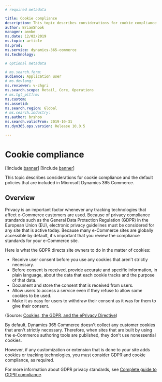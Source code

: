 ```yaml
---
# required metadata

title: Cookie compliance
description: This topic describes considerations for cookie compliance and the default policies that are included in Microsoft Dynamics 365 Commerce.
author: BrianShook
manager: annbe
ms.date: 12/02/2019
ms.topic: article
ms.prod: 
ms.service: dynamics-365-commerce
ms.technology: 

# optional metadata

# ms.search.form: 
audience: Application user
# ms.devlang: 
ms.reviewer: v-chgri
ms.search.scope: Retail, Core, Operations
# ms.tgt_pltfrm: 
ms.custom: 
ms.assetid: 
ms.search.region: Global
# ms.search.industry: 
ms.author: brshoo
ms.search.validFrom: 2019-10-31
ms.dyn365.ops.version: Release 10.0.5

---
```


# Cookie compliance

[!include [banner](includes/preview-banner.md)]
[!include [banner](includes/banner.md)]

This topic describes considerations for cookie compliance and the default policies that are included in Microsoft Dynamics 365 Commerce.

## Overview

Privacy is an important factor whenever any tracking technologies that affect e-Commerce customers are used. Because of privacy compliance standards such as the General Data Protection Regulation (GDPR) in the European Union (EU), electronic privacy guidelines must be considered for any site that is active today. Because many e-Commerce sites are globally accessible by default, it's important that you review the compliance standards for your e-Commerce site.

Here is what the GDPR directs site owners to do in the matter of cookies:

- Receive user consent before you use any cookies that aren't strictly necessary.
- Before consent is received, provide accurate and specific information, in plain language, about the data that each cookie tracks and the purpose of that data.
- Document and store the consent that is received from users.
- Allow users to access a service even if they refuse to allow some cookies to be used.
- Make it as easy for users to withdraw their consent as it was for them to give their consent.

(Source: [Cookies, the GDPR, and the ePrivacy Directive](https://gdpr.eu/cookies/))

By default, Dynamics 365 Commerce doesn't collect any customer cookies that aren't strictly necessary. Therefore, when sites that are built by using the e-Commerce authoring tools are published, they don't use nonessential cookies.

However, if any customization or extension that is done to your site adds cookies or tracking technologies, you must consider GDPR and cookie compliance, as required.

For more information about GDPR privacy standards, see [Complete guide to GDPR compliance](https://gdpr.eu/).
